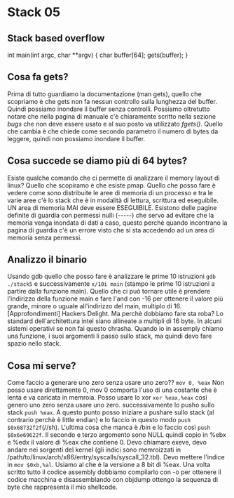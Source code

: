 # Stack 05
## Stack based overflow

int main(int argc, char **argv)
{
	char buffer[64];
	gets(buffer);
}

## Cosa fa gets? 
Prima di tutto guardiamo la documentazione (man gets), quello che scopriamo è che gets non fa nessun controllo sulla lunghezza del buffer. Quindi possiamo inondare il buffer senza controlli. Possiamo oltretutto notare che nella pagina di manuale c'è chiaramente scritto nella sezione *bugs* che non deve essere usato e al suo posto va utilizzato *fgets()*. Quello che cambia è che chiede come secondo parametro il numero di bytes da leggere, quindi non possiamo inondare il buffer.
## Cosa succede se diamo più di 64 bytes?
Esiste qualche comando che ci permette di analizzare il memory layout di linux? Quello che scopiramo è che esiste pmap. Quello che posso fare è vedere come sono distribuite le aree di memoria di un processo e tra le varie aree c'è lo stack che è in modalità di lettura, scrittura ed eseguibile. UN area di memoria MAI deve essere ESEGUIBILE. Esistono delle pagine definite di guardia con permessi nulli (-----) che servo ad evitare che la memoria venga inondata di dati a caso, questo perchè quando incontrano la pagina di guardia c'è un errore visto che si sta accedendo ad un area di memoria senza permessi.

## Analizzo il binario
Usando gdb quello che posso fare è analizzare le prime 10 istruzioni
`gdb ./stack5` e successivamente `x/10i main` (stampo le prime 10 istruzioni a partire dalla funzione main). Quello che ci può tornare utile è prendere l'indirizzo della funzione main e fare l'and con -16 per ottenere il valore più grande, minore o uguale all'indirizzo del main, multiplo di 16. [Approfondimenti] Hackers Delight. Ma perchè dobbiamo fare sta roba? Lo standard dell'architettura intel siano allineate a multipli di 16 byte. In alcuni sistemi operativi se non fai questo chrasha. Quando io in assemply chiamo una funzione, i suoi argomenti li passo sullo stack, ma quindi devo fare spazio nello stack.

## Cosa mi serve?
Come faccio a generare uno zero senza usare uno zero?? `mov 0, %eax` Non posso usare direttamente 0, mov 0 comporta l'uso di una costante che è lenta e va caricata in memroia. Posso usare lo xor `xor %eax,%eax` così genero uno zero senza usare uno zero. successivamente lo pusho sullo stack `push %eax`. A questo punto posso iniziare a pushare sullo stack (al contrario perchè è little endian) e lo faccio in questo modo `push $0x68732f2f`(//sh). L'ultima cosa che manca è /bin e lo faccio così `push $0x6e69622f`. Il secondo e terzo argomento sono NULL quindi copio in %ebx e %edx il valore di %eax che contiene 0. Devo chiamare exeve, devo andare nei sorgenti del kernel (gli indici sono memroizzati in /path/to/linux/arch/x86/entry/syscalls/syscall_32.tbl). Devo mettere l'indice in `mov $0xb,%al`. Usiamo al che è la versione a 8 bit di %eax. Una volta scritto tutto il codice assembly dobbiamo compilarlo con -o per ottenere il codice macchina e disassemblando con objdump ottengo la sequenza di byte che rappresenta il mio shellcode. 

